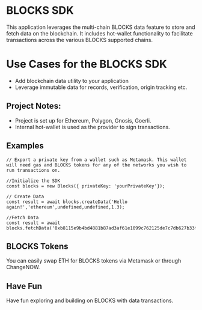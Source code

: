 # BLOCKS SDK
This application leverages the multi-chain BLOCKS data feature to store and fetch data on the blockchain. It includes hot-wallet functionality to facilitate transactions across the various BLOCKS supported chains.

# Use Cases for the BLOCKS SDK

- Add blockchain data utility to your application 
- Leverage immutable data for records, verification, origin tracking etc.

## Project Notes:
- Project is set up for Ethereum, Polygon, Gnosis, Goerli.
- Internal hot-wallet is used as the provider to sign transactions.

## Examples
```
// Export a private key from a wallet such as Metamask. This wallet will need gas and BLOCKS tokens for any of the networks you wish to run transactions on.

//Initialize the SDK
const blocks = new Blocks({ privateKey: 'yourPrivateKey'});

// Create Data
const result = await blocks.createData('Hello again!','ethereum',undefined,undefined,1.3);

//Fetch Data
const result = await blocks.fetchData('0xb8115e9b4bd4881b87ad3af61e1099c762125de7c7db627b33f821f19b110156','ethereum');

```
## BLOCKS Tokens
You can easily swap ETH for BLOCKS tokens via Metamask or through ChangeNOW.

## Have Fun
Have fun exploring and building on BLOCKS with data transactions.